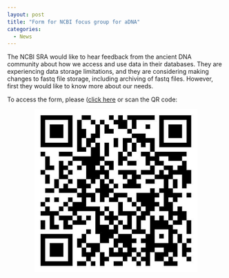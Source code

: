 ```yaml
---
layout: post
title: "Form for NCBI focus group for aDNA"
categories:
  - News
---
```

The NCBI SRA would like to hear feedback from the ancient DNA community about how we access and use data in their databases. They are experiencing data storage limitations, and they are considering making changes to fastq file storage, including archiving of fastq files. However, first they would like to know more about our needs. 

To access the form, please ([click here](https://docs.google.com/forms/d/e/1FAIpQLSevgtQSSqbMsJAFqG8Y8y0RD-dxmf5vVkEIYPQ3P82hk0TQEw/viewform) or scan the QR code:

<div align="center">
<img align="center" width="75%" src="/assets/images/ISBA11/QRcode_NCBI.jpeg" alt="QR code NCBI Focus group Form">
</div>


